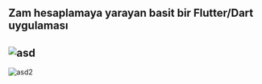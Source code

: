 Zam hesaplamaya yarayan basit bir Flutter/Dart uygulaması
--------------------------------------------------
![asd](https://user-images.githubusercontent.com/76686224/197858301-611f12ca-ebaa-469f-8873-17933d1879ac.png)
--------------------------------------------------
![asd2](https://user-images.githubusercontent.com/76686224/197858381-454a8532-3a17-46a1-9bbb-75517f9a136e.png)
